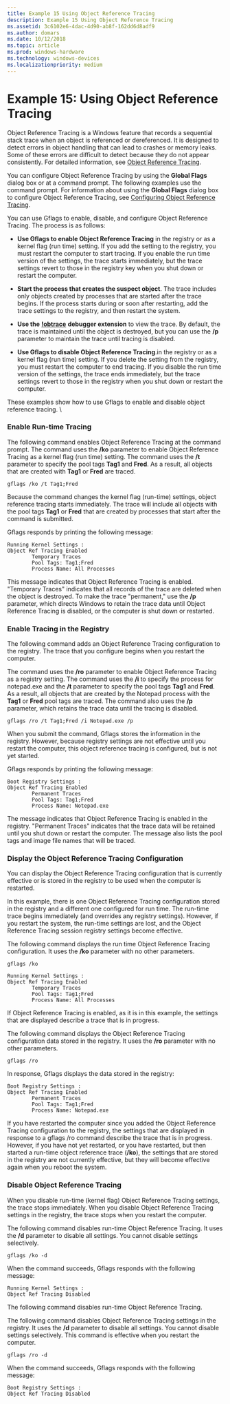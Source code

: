 ```yaml
---
title: Example 15 Using Object Reference Tracing
description: Example 15 Using Object Reference Tracing
ms.assetid: 3c6102e6-4dac-4d90-ab8f-162dd6d8adf9
ms.author: domars
ms.date: 10/12/2018
ms.topic: article
ms.prod: windows-hardware
ms.technology: windows-devices
ms.localizationpriority: medium
---
```


# Example 15: Using Object Reference Tracing


Object Reference Tracing is a Windows feature that records a sequential stack trace when an object is referenced or dereferenced. It is designed to detect errors in object handling that can lead to crashes or memory leaks. Some of these errors are difficult to detect because they do not appear consistently. For detailed information, see [Object Reference Tracing](object-reference-tracing.md).

You can configure Object Reference Tracing by using the **Global Flags** dialog box or at a command prompt. The following examples use the command prompt. For information about using the **Global Flags** dialog box to configure Object Reference Tracing, see [Configuring Object Reference Tracing](configuring-object-reference-tracing.md).

You can use Gflags to enable, disable, and configure Object Reference Tracing. The process is as follows:

-   **Use Gflags to enable Object Reference Tracing** in the registry or as a kernel flag (run time) setting. If you add the setting to the registry, you must restart the computer to start tracing. If you enable the run time version of the settings, the trace starts immediately, but the trace settings revert to those in the registry key when you shut down or restart the computer.

-   **Start the process that creates the suspect object**. The trace includes only objects created by processes that are started after the trace begins. If the process starts during or soon after restarting, add the trace settings to the registry, and then restart the system.

-   **Use the** [**!obtrace**](-obtrace.md) **debugger extension** to view the trace. By default, the trace is maintained until the object is destroyed, but you can use the **/p** parameter to maintain the trace until tracing is disabled.

-   **Use Gflags to disable Object Reference Tracing**.in the registry or as a kernel flag (run time) setting. If you delete the setting from the registry, you must restart the computer to end tracing. If you disable the run time version of the settings, the trace ends immediately, but the trace settings revert to those in the registry when you shut down or restart the computer.

These examples show how to use Gflags to enable and disable object reference tracing. \\

### <span id="enable_run_time_tracing"></span><span id="ENABLE_RUN_TIME_TRACING"></span>Enable Run-time Tracing

The following command enables Object Reference Tracing at the command prompt. The command uses the **/ko** parameter to enable Object Reference Tracing as a kernel flag (run time) setting. The command uses the **/t** parameter to specify the pool tags **Tag1** and **Fred**. As a result, all objects that are created with **Tag1** or **Fred** are traced.

```console
gflags /ko /t Tag1;Fred
```

Because the command changes the kernel flag (run-time) settings, object reference tracing starts immediately. The trace will include all objects with the pool tags **Tag1** or **Fred** that are created by processes that start after the command is submitted.

Gflags responds by printing the following message:

```console
Running Kernel Settings :
Object Ref Tracing Enabled
        Temporary Traces
        Pool Tags: Tag1;Fred
        Process Name: All Processes
```

This message indicates that Object Reference Tracing is enabled. "Temporary Traces" indicates that all records of the trace are deleted when the object is destroyed. To make the trace "permanent," use the **/p** parameter, which directs Windows to retain the trace data until Object Reference Tracing is disabled, or the computer is shut down or restarted.

### <span id="enable_tracing_in_the_registry"></span><span id="ENABLE_TRACING_IN_THE_REGISTRY"></span>Enable Tracing in the Registry

The following command adds an Object Reference Tracing configuration to the registry. The trace that you configure begins when you restart the computer.

The command uses the **/ro** parameter to enable Object Reference Tracing as a registry setting. The command uses the **/i** to specify the process for notepad.exe and the **/t** parameter to specify the pool tags **Tag1** and **Fred**. As a result, all objects that are created by the Notepad process with the **Tag1** or **Fred** pool tags are traced. The command also uses the **/p** parameter, which retains the trace data until the tracing is disabled.

```console
gflags /ro /t Tag1;Fred /i Notepad.exe /p
```

When you submit the command, Gflags stores the information in the registry. However, because registry settings are not effective until you restart the computer, this object reference tracing is configured, but is not yet started.

Gflags responds by printing the following message:

```console
Boot Registry Settings :
Object Ref Tracing Enabled
        Permanent Traces
        Pool Tags: Tag1;Fred
        Process Name: Notepad.exe
```

The message indicates that Object Reference Tracing is enabled in the registry. "Permanent Traces" indicates that the trace data will be retained until you shut down or restart the computer. The message also lists the pool tags and image file names that will be traced.

### <span id="display_the_object_reference_tracing_configuration"></span><span id="DISPLAY_THE_OBJECT_REFERENCE_TRACING_CONFIGURATION"></span>Display the Object Reference Tracing Configuration

You can display the Object Reference Tracing configuration that is currently effective or is stored in the registry to be used when the computer is restarted.

In this example, there is one Object Reference Tracing configuration stored in the registry and a different one configured for run time. The run-time trace begins immediately (and overrides any registry settings). However, if you restart the system, the run-time settings are lost, and the Object Reference Tracing session registry settings become effective.

The following command displays the run time Object Reference Tracing configuration. It uses the **/ko** parameter with no other parameters.

```console
gflags /ko
```

```console
Running Kernel Settings :
Object Ref Tracing Enabled
        Temporary Traces
        Pool Tags: Tag1;Fred
        Process Name: All Processes
```

If Object Reference Tracing is enabled, as it is in this example, the settings that are displayed describe a trace that is in progress.

The following command displays the Object Reference Tracing configuration data stored in the registry. It uses the **/ro** parameter with no other parameters.

```console
gflags /ro
```

In response, Gflags displays the data stored in the registry:

```console
Boot Registry Settings :
Object Ref Tracing Enabled
        Permanent Traces
        Pool Tags: Tag1;Fred
        Process Name: Notepad.exe
```

If you have restarted the computer since you added the Object Reference Tracing configuration to the registry, the settings that are displayed in response to a gflags /ro command describe the trace that is in progress. However, if you have not yet restarted, or you have restarted, but then started a run-time object reference trace (**/ko**), the settings that are stored in the registry are not currently effective, but they will become effective again when you reboot the system.

### <span id="disable_object_reference_tracing"></span><span id="DISABLE_OBJECT_REFERENCE_TRACING"></span>Disable Object Reference Tracing

When you disable run-time (kernel flag) Object Reference Tracing settings, the trace stops immediately. When you disable Object Reference Tracing settings in the registry, the trace stops when you restart the computer.

The following command disables run-time Object Reference Tracing. It uses the **/d** parameter to disable all settings. You cannot disable settings selectively.

```console
gflags /ko -d
```

When the command succeeds, Gflags responds with the following message:

```console
Running Kernel Settings :
Object Ref Tracing Disabled
```

The following command disables run-time Object Reference Tracing.

The following command disables Object Reference Tracing settings in the registry. It uses the **/d** parameter to disable all settings. You cannot disable settings selectively. This command is effective when you restart the computer.

```console
gflags /ro -d
```

When the command succeeds, Gflags responds with the following message:

```console
Boot Registry Settings :
Object Ref Tracing Disabled
```

 

 





